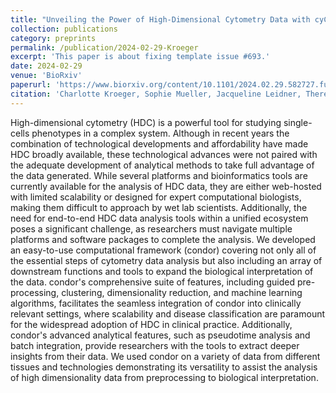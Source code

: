 ```yaml
---
title: "Unveiling the Power of High-Dimensional Cytometry Data with cyCONDOR"
collection: publications
category: preprints
permalink: /publication/2024-02-29-Kroeger
excerpt: 'This paper is about fixing template issue #693.'
date: 2024-02-29
venue: 'BioRxiv'
paperurl: 'https://www.biorxiv.org/content/10.1101/2024.02.29.582727.full.pdf'
citation: 'Charlotte Kroeger, Sophie Mueller, Jacqueline Leidner, Theresa Kroeber, Stefanie Warnat-Herresthal, Jannis B Spintge, Timo Zajac, Aleksej Frolov, Caterina Carraro, Simone Puccio, Joachim L Schultze, Tal Pecht, Marc D Beyer, Lorenzo Bonaguro. (2024). &quot;Unveiling the Power of High-Dimensional Cytometry Data with cyCONDOR (2024)".&quot; <i>BioRvix</i>.'
---
```


High-dimensional cytometry (HDC) is a powerful tool for studying single-cells phenotypes in a complex system. Although in recent years the combination of technological developments and affordability have made HDC broadly available, these technological advances were not paired with the adequate development of analytical methods to take full advantage of the data generated. While several platforms and bioinformatics tools are currently available for the analysis of HDC data, they are either web-hosted with limited scalability or designed for expert computational biologists, making them difficult to approach by wet lab scientists. Additionally, the need for end-to-end HDC data analysis tools within a unified ecosystem poses a significant challenge, as researchers must navigate multiple platforms and software packages to complete the analysis. We developed an easy-to-use computational framework (condor) covering not only all of the essential steps of cytometry data analysis but also including an array of downstream functions and tools to expand the biological interpretation of the data. condor's comprehensive suite of features, including guided pre-processing, clustering, dimensionality reduction, and machine learning algorithms, facilitates the seamless integration of condor into clinically relevant settings, where scalability and disease classification are paramount for the widespread adoption of HDC in clinical practice. Additionally, condor's advanced analytical features, such as pseudotime analysis and batch integration, provide researchers with the tools to extract deeper insights from their data. We used condor on a variety of data from different tissues and technologies demonstrating its versatility to assist the analysis of high dimensionality data from preprocessing to biological interpretation.